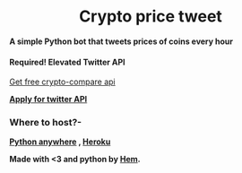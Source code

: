 <h1 align="center">
<b>Crypto price tweet</b>
</h1>

<b>A simple Python  bot that tweets prices of coins every hour
</b> 



<h4 align="left">
<b>Required! Elevated Twitter API  </b>
</h4>


[Get free crypto-compare api](https://min-api.cryptocompare.com/)


<b>[Apply for twitter API](https://developer.twitter.com/en/portal/dashboard)</b> 


### Where to host?-
<b> [Python anywhere](https://www.pythonanywhere.com/) , [Heroku](https://dashboard.heroku.com/) </b> 

<b>Made with <3 and python by [Hem](https://github.com/icecrac34r/). </b><br />
